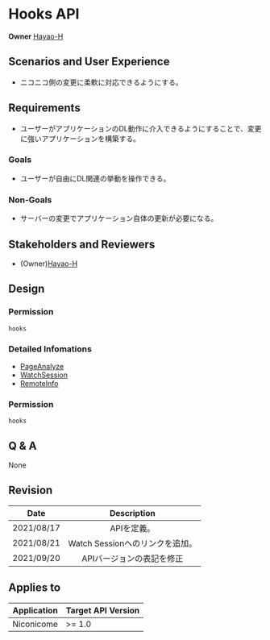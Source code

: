 # Hooks API

**Owner** [Hayao-H](https://github.com/Hayao-H)

## Scenarios and User Experience
- ニコニコ側の変更に柔軟に対応できるようにする。

## Requirements
- ユーザーがアプリケーションのDL動作に介入できるようにすることで、変更に強いアプリケーションを構築する。

### Goals
- ユーザーが自由にDL関連の挙動を操作できる。

### Non-Goals
- サーバーの変更でアプリケーション自体の更新が必要になる。

## Stakeholders and Reviewers
- (Owner)[Hayao-H](https://github.com/Hayao-H)

## Design

### Permission
```hooks```

### Detailed Infomations
- [PageAnalyze](./page-analyze.md)
- [WatchSession](./watch-session.md)
- [RemoteInfo](./remote-info.md)

### Permission
```hooks```

## Q & A
None

## Revision
Date | Description
:---:| :---:
2021/08/17 | APIを定義。
2021/08/21 | Watch Sessionへのリンクを追加。
2021/09/20 | APIバージョンの表記を修正

## Applies to
Application | Target API Version
:--: | --
Niconicome | >= 1.0